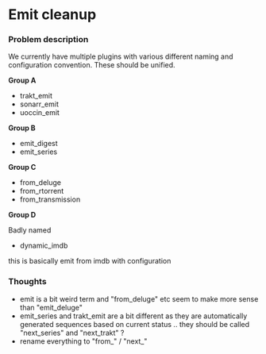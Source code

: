 # Emit cleanup
### Problem description
We currently have multiple plugins with various different naming and configuration convention. These should be unified.

**Group A**

* trakt_emit
* sonarr_emit
* uoccin_emit 

**Group B**

* emit_digest
* emit_series

**Group C**

* from_deluge
* from_rtorrent
* from_transmission

**Group D**

Badly named

* dynamic_imdb

this is basically emit from imdb with configuration

### Thoughts
* emit is a bit weird term and "from_deluge" etc seem to make more sense than "emit_deluge"
* emit_series and trakt_emit are a bit different as they are automatically generated sequences based on current status .. they should be called "next_series" and "next_trakt" ?
* rename everything to "from_<thing>" / "next_<thing>"
